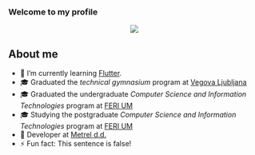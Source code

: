 ### Welcome to my profile

<p align="center">
  <img src="https://github-readme-stats.vercel.app/api?username=jakobkordez&show_icons=true&title_color=c9d1d9&text_color=eeeeee&icon_color=58a6ff&bg_color=161b22&hide_border=true&border_radius=6" />

## About me
- 🌱 I’m currently learning [Flutter](https://github.com/flutter/flutter).
- 🎓 Graduated the *technical gymnasium* program at [Vegova Ljubljana](https://www.vegova.si/)
- 🎓 Graduated the undergraduate *Computer Science and Information Technologies* program at [FERI UM](https://feri.um.si)
- 🎓 Studying the postgraduate *Computer Science and Information Technologies* program at [FERI UM](https://feri.um.si)
- 💼 Developer at [Metrel d.d.](https://www.metrel.si/)
- ⚡ Fun fact: This sentence is false!
